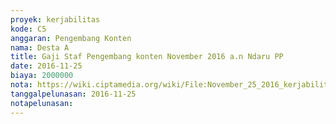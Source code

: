 ```yaml
---
proyek: kerjabilitas
kode: C5
anggaran: Pengembang Konten
nama: Desta A
title: Gaji Staf Pengembang konten November 2016 a.n Ndaru PP
date: 2016-11-25
biaya: 2000000
nota: https://wiki.ciptamedia.org/wiki/File:November_25_2016_kerjabilitas_C5_gaji_pengembang_konten_ndaru.jpg
tanggalpelunasan: 2016-11-25
notapelunasan:
---
```

